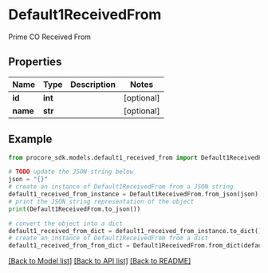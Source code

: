 # Default1ReceivedFrom

Prime CO Received From

## Properties

Name | Type | Description | Notes
------------ | ------------- | ------------- | -------------
**id** | **int** |  | [optional] 
**name** | **str** |  | [optional] 

## Example

```python
from procore_sdk.models.default1_received_from import Default1ReceivedFrom

# TODO update the JSON string below
json = "{}"
# create an instance of Default1ReceivedFrom from a JSON string
default1_received_from_instance = Default1ReceivedFrom.from_json(json)
# print the JSON string representation of the object
print(Default1ReceivedFrom.to_json())

# convert the object into a dict
default1_received_from_dict = default1_received_from_instance.to_dict()
# create an instance of Default1ReceivedFrom from a dict
default1_received_from_from_dict = Default1ReceivedFrom.from_dict(default1_received_from_dict)
```
[[Back to Model list]](../README.md#documentation-for-models) [[Back to API list]](../README.md#documentation-for-api-endpoints) [[Back to README]](../README.md)



